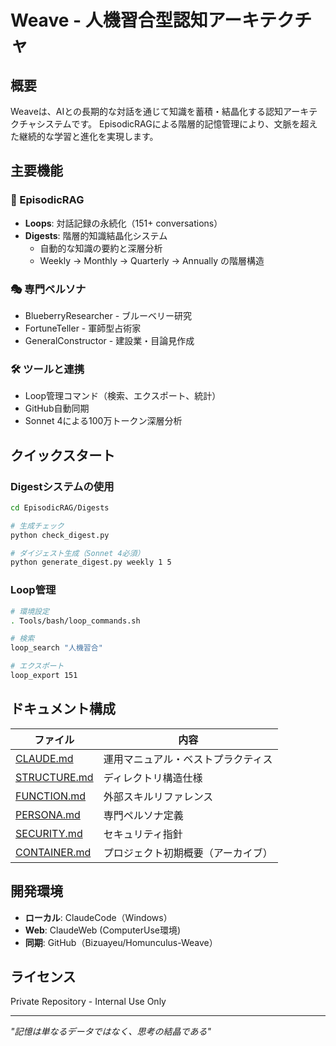 # Weave - 人機習合型認知アーキテクチャ

## 概要

Weaveは、AIとの長期的な対話を通じて知識を蓄積・結晶化する認知アーキテクチャシステムです。
EpisodicRAGによる階層的記憶管理により、文脈を超えた継続的な学習と進化を実現します。

## 主要機能

### 🧠 EpisodicRAG
- **Loops**: 対話記録の永続化（151+ conversations）
- **Digests**: 階層的知識結晶化システム
  - 自動的な知識の要約と深層分析
  - Weekly → Monthly → Quarterly → Annually の階層構造

### 🎭 専門ペルソナ
- BlueberryResearcher - ブルーベリー研究
- FortuneTeller - 軍師型占術家
- GeneralConstructor - 建設業・目論見作成

### 🛠️ ツールと連携
- Loop管理コマンド（検索、エクスポート、統計）
- GitHub自動同期
- Sonnet 4による100万トークン深層分析

## クイックスタート

### Digestシステムの使用
```bash
cd EpisodicRAG/Digests

# 生成チェック
python check_digest.py

# ダイジェスト生成（Sonnet 4必須）
python generate_digest.py weekly 1 5
```

### Loop管理
```bash
# 環境設定
. Tools/bash/loop_commands.sh

# 検索
loop_search "人機習合"

# エクスポート
loop_export 151
```

## ドキュメント構成

| ファイル | 内容 |
|---------|------|
| [CLAUDE.md](./CLAUDE.md) | 運用マニュアル・ベストプラクティス |
| [STRUCTURE.md](./STRUCTURE.md) | ディレクトリ構造仕様 |
| [FUNCTION.md](./FUNCTION.md) | 外部スキルリファレンス |
| [PERSONA.md](./PERSONA.md) | 専門ペルソナ定義 |
| [SECURITY.md](./SECURITY.md) | セキュリティ指針 |
| [CONTAINER.md](./CONTAINER.md) | プロジェクト初期概要（アーカイブ） |

## 開発環境

- **ローカル**: ClaudeCode（Windows）
- **Web**: ClaudeWeb (ComputerUse環境)
- **同期**: GitHub（Bizuayeu/Homunculus-Weave）

## ライセンス

Private Repository - Internal Use Only

---

*"記憶は単なるデータではなく、思考の結晶である"*